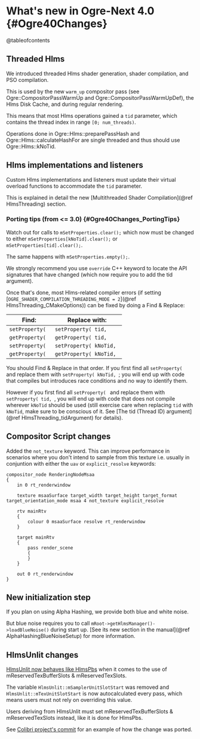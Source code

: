 # What's new in Ogre-Next 4.0 {#Ogre40Changes}

@tableofcontents

## Threaded Hlms

We introduced threaded Hlms shader generation, shader compilation, and PSO compilation.

This is used by the new `warm_up` compositor pass (see Ogre::CompositorPassWarmUp and Ogre::CompositorPassWarmUpDef), the Hlms Disk Cache, and during regular rendering.

This means that most Hlms operations gained a `tid` parameter, which contains the thread index in range `[0; num_threads)`.

Operations done in Ogre::Hlms::preparePassHash and Ogre::Hlms::calculateHashFor are single threaded and thus should use Ogre::Hlms::kNoTid.

## Hlms implementations and listeners

Custom Hlms implementations and listeners must update their virtual overload functions to accommodate the `tid` parameter.

This is explained in detail the new [Multithreaded Shader Compilation](@ref HlmsThreading) section.

### Porting tips (from <= 3.0) {#Ogre40Changes_PortingTips}

Watch out for calls to `mSetProperties.clear();` which now must be changed to either `mSetProperties[kNoTid].clear();` or `mSetProperties[tid].clear();`.

The same happens with `mSetProperties.empty();`.

We strongly recommend you use `override` C++ keyword to locate the API signatures that have changed (which now require you to add the tid argument).

Once that's done, most Hlms-related compiler errors (if setting [`OGRE_SHADER_COMPILATION_THREADING_MODE = 2`](@ref HlmsThreading_CMakeOptions)) can be fixed by doing a Find & Replace:

| Find:           | Replace with:           |
|-----------------|-------------------------|
| `setProperty( ` | `setProperty( tid, `    |
| `getProperty( ` | `getProperty( tid, `    |
| `setProperty( ` | `setProperty( kNoTid, ` |
| `getProperty( ` | `getProperty( kNoTid, ` |

You should Find & Replace in that order. If you first find all `setProperty( ` and replace them with `setProperty( kNoTid, `; you will end up with code that compiles but introduces race conditions and no way to identify them.

However if you first find all `setProperty( ` and replace them with `setProperty( tid, `, you will end up with code that does not compile wherever `kNoTid` should be used (still exercise care when replacing `tid` with `kNoTid`, make sure to be conscious of it. See [The tid (Thread ID) argument](@ref HlmsThreading_tidArgument) for details).

## Compositor Script changes

Added the `not_texture` keyword. This can improve performance in scenarios where you don't intend to sample from this texture i.e. usually in conjuntion with either the `uav` or `explicit_resolve` keywords:

```
compositor_node RenderingNodeMsaa
{
	in 0 rt_renderwindow

	texture msaaSurface target_width target_height target_format target_orientation_mode msaa 4 not_texture explicit_resolve

	rtv mainRtv
	{
		colour 0 msaaSurface resolve rt_renderwindow
	}

	target mainRtv
	{
		pass render_scene
		{
		}
	}

	out 0 rt_renderwindow
}
```

## New initialization step

If you plan on using Alpha Hashing, we provide both blue and white noise.

But blue noise requires you to call `mRoot->getHlmsManager()->loadBlueNoise()` during start up.
[See its new section in the manual](@ref AlphaHashingBlueNoiseSetup) for more information.

## HlmsUnlit changes

[HlmsUnlit now behaves like HlmsPbs](https://github.com/OGRECave/ogre-next/commit/9ee6dd793481b5378e9a68fd445a34435b802e1b) when it comes to the use of mReservedTexBufferSlots & mReservedTexSlots.

The variable `HlmsUnlit::mSamplerUnitSlotStart` was removed and `HlmsUnlit::mTexUnitSlotStart` is now autocalculated every pass, which means users must not rely on overriding this value.

Users deriving from HlmsUnlit must set mReservedTexBufferSlots & mReservedTexSlots instead, like it is done for HlmsPbs.

See [Colibri project's commit](https://github.com/darksylinc/colibrigui/commit/87e74824973007ee9f7f3f46719d2a6ba4948678) for an example of how the change was ported.